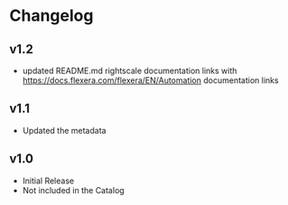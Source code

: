 # Changelog

## v1.2

- updated README.md rightscale documentation links with https://docs.flexera.com/flexera/EN/Automation documentation links

## v1.1

- Updated the metadata

## v1.0

- Initial Release
- Not included in the Catalog
